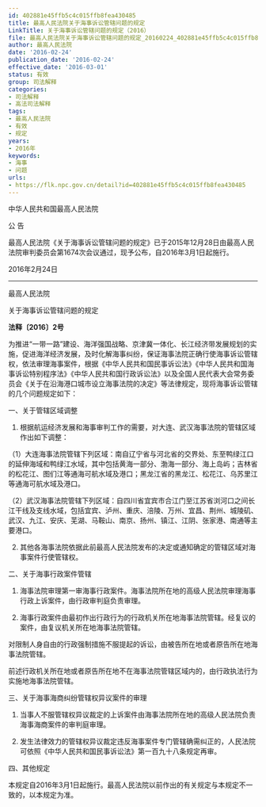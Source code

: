 ```yaml
---
id: 402881e45ffb5c4c015ffb8fea430485
title: 最高人民法院关于海事诉讼管辖问题的规定
LinkTitle: 关于海事诉讼管辖问题的规定（2016）
file: 最高人民法院关于海事诉讼管辖问题的规定_20160224_402881e45ffb5c4c015ffb8fea430485.docx
author: 最高人民法院
date: '2016-02-24'
publication_date: '2016-02-24'
effective_date: '2016-03-01'
status: 有效
group: 司法解释
categories:
- 司法解释
- 高法司法解释
tags:
- 最高人民法院
- 有效
- 规定
years:
- 2016年
keywords:
- 海事
- 问题
urls:
- https://flk.npc.gov.cn/detail?id=402881e45ffb5c4c015ffb8fea430485
---
```


中华人民共和国最高人民法院

公 告

最高人民法院《关于海事诉讼管辖问题的规定》已于2015年12月28日由最高人民法院审判委员会第1674次会议通过，现予公布，自2016年3月1日起施行。

2016年2月24日

---

最高人民法院

关于海事诉讼管辖问题的规定

**法释〔2016〕2号**

为推进“一带一路”建设、海洋强国战略、京津冀一体化、长江经济带发展规划的实施，促进海洋经济发展，及时化解海事纠纷，保证海事法院正确行使海事诉讼管辖权，依法审理海事案件，根据《中华人民共和国民事诉讼法》《中华人民共和国海事诉讼特别程序法》《中华人民共和国行政诉讼法》以及全国人民代表大会常务委员会《关于在沿海港口城市设立海事法院的决定》等法律规定，现将海事诉讼管辖的几个问题规定如下：

一、关于管辖区域调整

1. 根据航运经济发展和海事审判工作的需要，对大连、武汉海事法院的管辖区域作出如下调整：

（1）大连海事法院管辖下列区域：南自辽宁省与河北省的交界处、东至鸭绿江口的延伸海域和鸭绿江水域，其中包括黄海一部分、渤海一部分、海上岛屿；吉林省的松花江、图们江等通海可航水域及港口；黑龙江省的黑龙江、松花江、乌苏里江等通海可航水域及港口。

（2）武汉海事法院管辖下列区域：自四川省宜宾市合江门至江苏省浏河口之间长江干线及支线水域，包括宜宾、泸州、重庆、涪陵、万州、宜昌、荆州、城陵矶、武汉、九江、安庆、芜湖、马鞍山、南京、扬州、镇江、江阴、张家港、南通等主要港口。

2. 其他各海事法院依据此前最高人民法院发布的决定或通知确定的管辖区域对海事案件行使管辖权。

二、关于海事行政案件管辖

1. 海事法院审理第一审海事行政案件。海事法院所在地的高级人民法院审理海事行政上诉案件，由行政审判庭负责审理。

2. 海事行政案件由最初作出行政行为的行政机关所在地海事法院管辖。经复议的案件，由复议机关所在地海事法院管辖。

对限制人身自由的行政强制措施不服提起的诉讼，由被告所在地或者原告所在地海事法院管辖。

前述行政机关所在地或者原告所在地不在海事法院管辖区域内的，由行政执法行为实施地海事法院管辖。

三、关于海事海商纠纷管辖权异议案件的审理

1. 当事人不服管辖权异议裁定的上诉案件由海事法院所在地的高级人民法院负责海事海商案件的审判庭审理。

2. 发生法律效力的管辖权异议裁定违反海事案件专门管辖确需纠正的，人民法院可依照《中华人民共和国民事诉讼法》第一百九十八条规定再审。

四、其他规定

本规定自2016年3月1日起施行。最高人民法院以前作出的有关规定与本规定不一致的，以本规定为准。

